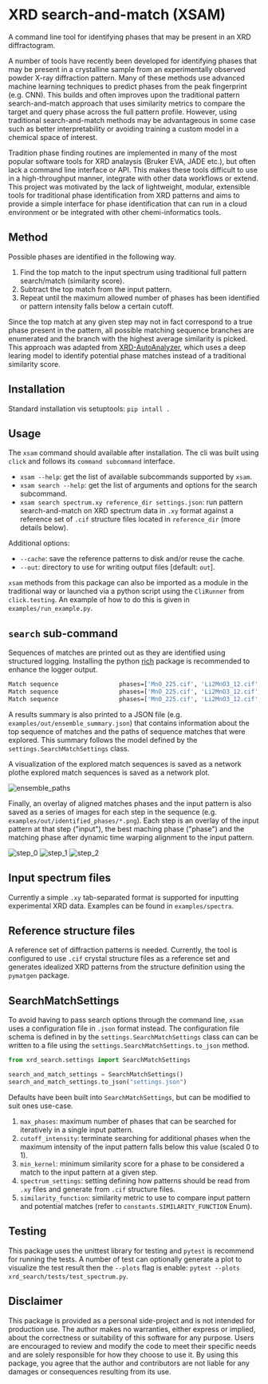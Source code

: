 # XRD search-and-match (XSAM)

A command line tool for identifying phases that may be present in an XRD diffractogram.

A number of tools have recently been developed for identifying phases that may be present in a crystalline sample from an experimentally observed powder X-ray diffraction pattern. Many of these methods use advanced machine learning techniques to predict phases from the peak fingerprint (e.g. CNN). This builds and often improves upon the traditional pattern search-and-match approach that uses similarity metrics to compare the target and query phase across the full pattern profile. However, using traditional search-and-match methods may be advantageous in some case such as better interpretability or avoiding training a custom model in a chemical space of interest.

Tradition phase finding routines are implemented in many of the most popular software tools for XRD analaysis (Bruker EVA, JADE etc.), but often lack a command line interface or API. This makes these tools difficult to use in a high-throughput manner, integrate with other data workflows or extend. This project was motivated by the lack of lightweight, modular, extensible tools for traditional phase identification from XRD patterns and aims to provide a simple interface for phase identification that can run in a cloud environment or be integrated with other chemi-informatics tools.

## Method

Possible phases are identified in the following way.

1. Find the top match to the input spectrum using traditional full pattern search/match (similarity score).
2. Subtract the top match from the input pattern.
3. Repeat until the maximum allowed number of phases has been identified or pattern intensity falls below a certain cutoff.

Since the top match at any given step may not in fact correspond to a true phase present in the pattern, all possible matching sequence branches are enumerated and the branch with the highest average similarity is picked. This approach was adapted from [XRD-AutoAnalyzer](https://github.com/njszym/XRD-AutoAnalyzer), which uses a deep learing model to identify potential phase matches instead of a traditional similarity score.

## Installation

Standard installation vis setuptools: `pip intall .`

## Usage

The `xsam` command should available after installation. The cli was built using `click` and follows its `command subcommand` interface. 

- `xsam --help`: get the list of available subcommands supported by `xsam`.
- `xsam search --help`: get the list of arguments and options for the search subcommand.
- `xsam search spectrum.xy reference_dir settings.json`: run pattern search-and-match on XRD spectrum data in `.xy` format against a reference set of `.cif` structure files located in `reference_dir` (more details below).

Additional options:

- `--cache`: save the reference patterns to disk and/or reuse the cache.
- `--out`: directory to use for writing output files [default: `out`].

`xsam` methods from this package can also be imported as a module in the traditional way or launched via a python script using the `CliRunner` from `click.testing`. An example of how to do this is given in `examples/run_example.py`.

## `search` sub-command

Sequences of matches are printed out as they are identified using structured logging. Installing the python [rich](https://github.com/Textualize/rich) package is recommended to enhance the logger output.

```bash
Match sequence                 phases=['MnO_225.cif', 'Li2MnO3_12.cif', 'TiO2_141.cif'] is_complete=True termination_condition=max_phases average_kernel=0.673 remain_intensity=0.135
Match sequence                 phases=['MnO_225.cif', 'Li2MnO3_12.cif', 'Ti6O11_12.cif'] is_complete=True termination_condition=max_phases average_kernel=0.671 remain_intensity=0.142
Match sequence                 phases=['MnO_225.cif', 'Li2MnO3_12.cif', 'TiO2_1.cif'] is_complete=True termination_condition=max_phases average_kernel=0.660 remain_intensity=0.150
```

A results summary is also printed to a JSON file (e.g. `examples/out/ensemble_summary.json`) that contains information about the top sequence of matches and the paths of sequence matches that were explored. This summary follows the model defined by the `settings.SearchMatchSettings` class.

A visualization of the explored match sequences is saved as a network plothe explored match sequences is saved as a network plot.

![ensemble_paths](/examples/out/ensemble_paths.png)

Finally, an overlay of aligned matches phases and the input pattern is also saved as a series of images for each step in the sequence (e.g. `examples/out/identified_phases/*.png`). Each step is an overlay of the input pattern at that step ("input"), the best maching phase ("phase") and the matching phase after dynamic time warping alignment to the input pattern.

![step_0](/examples/out/identified_phases/step_0.png)
![step_1](/examples/out/identified_phases/step_1.png)
![step_2](/examples/out/identified_phases/step_2.png)

## Input spectrum files

Currently a simple `.xy` tab-separated format is supported for inputting experimental XRD data. Examples can be found in `examples/spectra`.

## Reference structure files

A reference set of diffraction patterns is needed. Currently, the tool is configured to use `.cif` crystal structure files as a reference set and generates idealized XRD patterns from the structure definition using the `pymatgen` package.

## SearchMatchSettings

To avoid having to pass search options through the command line, `xsam` uses a configuration file in `.json` format instead. The configuration file schema is defined in by the `settings.SearchMatchSettings` class can can be written to a file using the `settings.SearchMatchSettings.to_json` method.

```python
from xrd_search.settings import SearchMatchSettings

search_and_match_settings = SearchMatchSettings()
search_and_match_settings.to_json("settings.json")
```

Defaults have been built into `SearchMatchSettings`, but can be modified to suit ones use-case.

1. `max_phases`: maximum number of phases that can be searched for iteratively in a single input pattern.
2. `cutoff_intensity`: terminate searching for additional phases when the maximum intensity of the input pattern falls below this value (scaled 0 to 1).
3. `min_kernel`: minimum similarity score for a phase to be considered a match to the input pattern at a given step.
4. `spectrum_settings`: setting defining how patterns should be read from `.xy` files and generate from `.cif` structure files.
5. `similarity_function`: similarity metric to use to compare input pattern and potential matches (refer to `constants.SIMILARITY_FUNCTION` Enum).

## Testing

This package uses the unittest library for testing and `pytest` is recommend for running the tests. A number of test can optionally generate a plot to visualize the test result then the `--plots` flag is enable: `pytest --plots xrd_search/tests/test_spectrum.py`. 

## Disclaimer

This package is provided as a personal side-project and is not intended for production use. The author makes no warranties, either express or implied, about the correctness or suitability of this software for any purpose. Users are encouraged to review and modify the code to meet their specific needs and are solely responsible for how they choose to use it. By using this package, you agree that the author and contributors are not liable for any damages or consequences resulting from its use.
